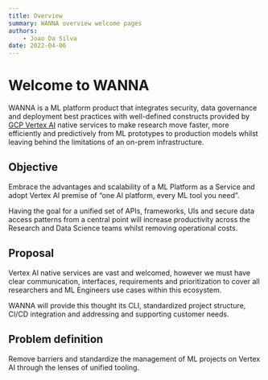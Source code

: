 ```yaml
---
title: Overview
summary: WANNA overview welcome pages
authors:
    - Joao Da Silva
date: 2022-04-06
---
```


# Welcome to WANNA

WANNA is a ML platform product that integrates security, data governance and deployment best practices with well-defined constructs provided by [GCP Vertex AI](https://cloud.google.com/vertex-ai/#section-1) native services to make research move faster, more efficiently and predictively from ML prototypes to production models whilst leaving behind the limitations of an on-prem infrastructure.

## Objective

Embrace the advantages and scalability of a ML Platform as a Service and adopt Vertex AI premise of “one AI platform, every ML tool you need”.

Having the goal for a unified set of APIs, frameworks, UIs and secure data access patterns from a central point will increase productivity across the Research and Data Science teams whilst removing operational costs.

## Proposal

Vertex AI native services are vast and welcomed, however we must have clear communication, interfaces, requirements and prioritization to cover all researchers and ML Engineers use cases within this ecosystem. 

WANNA will provide this thought its CLI, standardized project structure, CI/CD integration and addressing and supporting customer needs.  

## Problem definition
Remove barriers and standardize the management of ML projects on Vertex AI through the lenses of unified tooling.
